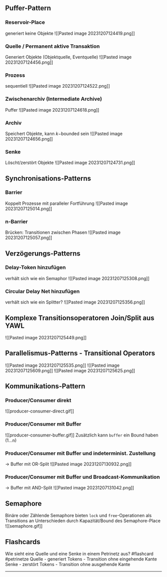 ## Puffer-Pattern
### Reservoir-Place
generiert keine Objekte
![[Pasted image 20231207124419.png]]

### Quelle / Permanent aktive Transaktion
Generiert Objekte (Objektquelle, Eventquelle)
![[Pasted image 20231207124456.png]]

### Prozess
sequentiell
![[Pasted image 20231207124522.png]]


### Zwischenarchiv (Intermediate Archive)
Puffer
![[Pasted image 20231207124618.png]]

### Archiv
Speichert Objekte, kann $k-$bounded sein
![[Pasted image 20231207124656.png]]

### Senke
Löscht/zerstört Objekte
![[Pasted image 20231207124731.png]]

## Synchronisations-Patterns
### Barrier
Koppelt Prozesse mit paralleler Fortführung
![[Pasted image 20231207125014.png]]

### n-Barrier
Brücken: Transitionen zwischen Phasen
![[Pasted image 20231207125057.png]]

## Verzögerungs-Patterns
### Delay-Token hinzufügen
verhält sich wie ein Semaphor
![[Pasted image 20231207125308.png]]

### Circular Delay Net hinzufügen
verhält sich wie ein Splitter?
![[Pasted image 20231207125356.png]]

## Komplexe Transitionsoperatoren Join/Split aus YAWL
![[Pasted image 20231207125449.png]]

## Parallelismus-Patterns - Transitional Operators
![[Pasted image 20231207125535.png]]
![[Pasted image 20231207125609.png]]
![[Pasted image 20231207125625.png]]

## Kommunikations-Pattern
### Producer/Consumer direkt
![[producer-consumer-direct.gif]]

### Producer/Consumer mit Buffer
![[producer-consumer-buffer.gif]]
Zusätzlich kann `buffer` ein Bound haben (1…n)

### Producer/Consumer mit Buffer und indeterminist. Zustellung
-> Buffer mit OR-Split
![[Pasted image 20231207130932.png]]

### Producer/Consumer mit Buffer und Broadcast-Kommunikation
-> Buffer mit AND-Split
![[Pasted image 20231207131042.png]]

## Semaphore
Binäre oder Zählende Semaphore bieten `lock` und `free`-Operationen als Transitions an
Unterschieden durch Kapazität/Bound des Semaphore-Place
![[semaphore.gif]]

## Flashcards

Wie sieht eine Quelle und eine Senke in einem Petrinetz aus? #flashcard #petrinetze
Quelle - generiert Tokens - Transition ohne eingehende Kante
Senke - zerstört Tokens - Transition ohne ausgehende Kante
- - -
